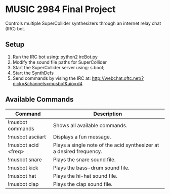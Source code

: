 MUSIC 2984 Final Project
========================
Controls multiple SuperCollider synthesizers through an internet relay chat (IRC) bot. 

Setup
-------
 1. Run the IRC bot using: python2 ircBot.py
 2. Modify the sound file paths for SuperCollider
 3. Start the SuperCollider server using: s.boot;
 4. Start the SynthDefs
 5. Send commands by vising the IRC at:
    http://webchat.oftc.net/?nick=&channels=musbot&uio=d4

Available Commands
--------------------

Command | Description
--- | ---
!musbot commands | Shows all available commands.
!musbot asciiart | Displays a fun message.
!musbot acid \<freq\> | Plays a single note of the acid synthesizer at a desired frequency.
!musbot snare | Plays the snare sound file.
!musbot kick | Plays the bass-drum sound file.
!musbot hat | Plays the hi-hat sound file.
!musbot clap | Plays the clap sound file.

